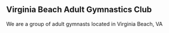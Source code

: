 ## Virginia Beach Adult Gymnastics Club

We are a group of adult gymnasts located in Virginia Beach, VA
